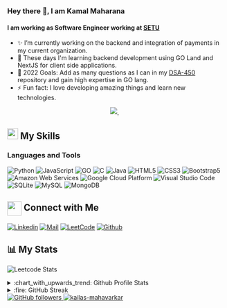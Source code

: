 <!---
- 👋 Hi, I’m @KamalMaharana
- 👀 I’m interested in ...
- 🌱 I’m currently learning ...
- 💞️ I’m looking to collaborate on ...
- 📫 How to reach me ...
--->
<!---
KamalMaharana/KamalMaharana is a ✨ special ✨ repository because its `README.md` (this file) appears on your GitHub profile.
You can click the Preview link to take a look at your changes.
--->
<!--
**KailasMahavarkar/KailasMahavarkar** is a ✨ _special_ ✨ repository because its `README.md` (this file) appears on your GitHub profile.

Here are some ideas to get you started:

- 🔭 I’m currently working on ...
- 🌱 I’m currently learning ...
- 👯 I’m looking to collaborate on ...
- 🤔 I’m looking for help with ...
- 💬 Ask me about ...
- 📫 How to reach me: ...
- 😄 Pronouns: ...
- ⚡ Fun fact: ...
-->


### Hey there 👋, I am Kamal Maharana

#### I am working as Software Engineer working at [SETU](https://setu.co)

-   ✨ I’m currently working on the backend and integration of payments in my current organization.
-   🔭 These days I'm learning backend development using GO Land and NextJS for client side applications.
-   🎯 2022 Goals: Add as many questions as I can in my [DSA-450](https://github.com/KamalMaharana/DSA-450) repository and gain high expertise in GO lang.
-   ⚡ Fun fact: I love developing amazing things and learn new technologies.

<p align='center'>
  
  <a href="https://www.linkedin.com/in/kamal-maharana/">
    <img src="https://img.shields.io/badge/linkedin-%230077B5.svg?&style=for-the-badge&logo=linkedin&logoColor=white" />
  </a>&nbsp;&nbsp;
</p>

## <img src="https://media.giphy.com/media/5WJ6SOKeNKrSzblU4R/giphy.gif" width="25" /> My Skills

### Languages and Tools

![Python](https://img.shields.io/badge/Python-purple?style=for-the-badge&logo=python&logoColor=white)
![JavaScript](https://img.shields.io/badge/JavaScript-323330?style=for-the-badge&logo=javascript&logoColor=F7DF1E)
![GO](https://img.shields.io/badge/Go-00ADD8?style=for-the-badge&logo=go&logoColor=white)
![C](https://img.shields.io/badge/C-blue?style=for-the-badge&logo=c)
![Java](https://img.shields.io/badge/Java-orange?style=for-the-badge&logo=java&logoColor=white)
![HTML5](https://img.shields.io/badge/HTML5-E34F26?style=for-the-badge&logo=html5&logoColor=white)
![CSS3](https://img.shields.io/badge/CSS3-1572B6?style=for-the-badge&logo=css3&logoColor=white)
![Bootstrap5](https://img.shields.io/badge/Bootstrap-563D7C?style=for-the-badge&logo=bootstrap&logoColor=white)
<br>
![Amazon Web Services](https://img.shields.io/badge/Amazon_AWS-FF9900?style=for-the-badge&logo=amazonaws&logoColor=white)
![Google Cloud Platform](https://img.shields.io/badge/Google_Cloud-4285F4?style=for-the-badge&logo=google-cloud&logoColor=white)
![Visual Studio Code](https://img.shields.io/badge/Visual_Studio_Code-0078D4?style=for-the-badge&logo=visual%20studio%20code&logoColor=white)
![SQLite](https://img.shields.io/badge/SQlite-CB3837?style=for-the-badge&logo=sqlite&logoColor=white)
![MySQL](https://img.shields.io/badge/MYSQL-2C8EBB?style=for-the-badge&logo=mysql&logoColor=white)
![MongoDB](https://img.shields.io/badge/MongoDB-4EA94B?style=for-the-badge&logo=mongodb&logoColor=white)

## <img align="center" src="https://github.com/rajput2107/rajput2107/blob/master/Assets/Handshake.gif" height="33px" /> Connect with Me

[![Linkedin](https://img.shields.io/badge/LinkedIn-0077B5?style=for-the-badge&logo=linkedin&logoColor=white)](https://www.linkedin.com/in/kamal-maharana)
[![Mail](https://img.shields.io/badge/Gmail-D14836?style=for-the-badge&logo=gmail&logoColor=white)](mailto:kamalmaharana2000@gmail.com)
[![LeetCode](https://img.shields.io/badge/-LeetCode-FFA116?style=for-the-badge&logo=LeetCode&logoColor=black)](https://leetcode.com/Crimsoncad3/)
[![Github](https://img.shields.io/badge/GitHub-100000?style=for-the-badge&logo=github&logoColor=white)](https://github.com/kailasmahavarkar)


## :bar_chart: My Stats
![Leetcode Stats](https://leetcode.card.workers.dev/?username=JacobLinCool&theme=dark)
<details>
  <summary>:chart_with_upwards_trend: Github Profile Stats</summary>
  <br/>
  <img src="https://github-readme-stats.vercel.app/api?username=KamalMaharana&show_icons=true&theme=chartreuse-dark" alt="GitHub Stats" align="center" width="48%" />
  <img src="https://github-readme-stats.vercel.app/api/top-langs/?username=KamalMaharana&layout=compact&theme=chartreuse-dark&langs_count=6" alt="GitHub Top-Langs" align="center" width="40%" />
  <br/>
</details>

<details>
  <summary>:fire: GitHub Streak</summary>
  <br/>
  <img src="https://github-readme-streak-stats.herokuapp.com/?user=KamalMaharana&theme=dark&show-icons=true" alt="GitHub Streak" align="center" />
</details>


<a href="https://github.com/KamalMaharana" target="_blank">
    <img alt="GitHub followers" src="https://img.shields.io/github/followers/KamalMaharana?label=Github%20Followers&style=flat">
</a>
<a href="https://github.com/KamalMaharana" target="_blank">
    <img src="https://komarev.com/ghpvc/?username=kailasamahavarkar&label=Profile%20views&color=0e75b6&style=flat" alt="kailas-mahavarkar" />
</a>
